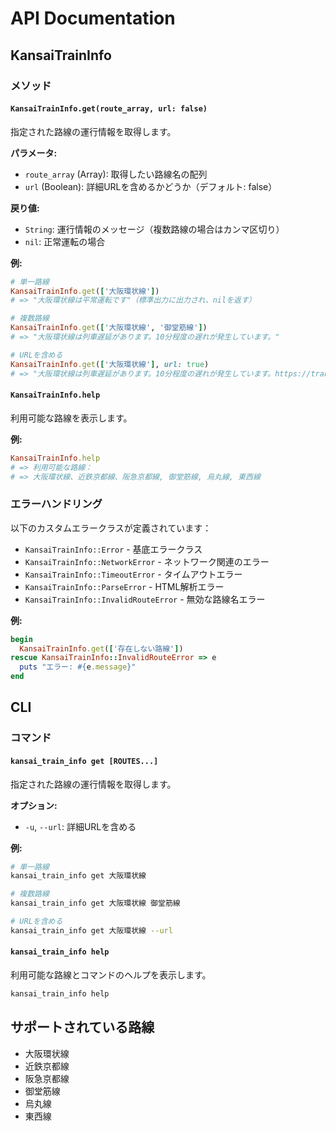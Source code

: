 # API Documentation

## KansaiTrainInfo

### メソッド

#### `KansaiTrainInfo.get(route_array, url: false)`

指定された路線の運行情報を取得します。

**パラメータ:**
- `route_array` (Array<String>): 取得したい路線名の配列
- `url` (Boolean): 詳細URLを含めるかどうか（デフォルト: false）

**戻り値:**
- `String`: 運行情報のメッセージ（複数路線の場合はカンマ区切り）
- `nil`: 正常運転の場合

**例:**
```ruby
# 単一路線
KansaiTrainInfo.get(['大阪環状線'])
# => "大阪環状線は平常運転です"（標準出力に出力され、nilを返す）

# 複数路線
KansaiTrainInfo.get(['大阪環状線', '御堂筋線'])
# => "大阪環状線は列車遅延があります。10分程度の遅れが発生しています。"

# URLを含める
KansaiTrainInfo.get(['大阪環状線'], url: true)
# => "大阪環状線は列車遅延があります。10分程度の遅れが発生しています。https://transit.yahoo.co.jp/traininfo/detail/263/0/"
```

#### `KansaiTrainInfo.help`

利用可能な路線を表示します。

**例:**
```ruby
KansaiTrainInfo.help
# => 利用可能な路線：
# => 大阪環状線、近鉄京都線、阪急京都線, 御堂筋線, 烏丸線, 東西線
```

### エラーハンドリング

以下のカスタムエラークラスが定義されています：

- `KansaiTrainInfo::Error` - 基底エラークラス
- `KansaiTrainInfo::NetworkError` - ネットワーク関連のエラー
- `KansaiTrainInfo::TimeoutError` - タイムアウトエラー
- `KansaiTrainInfo::ParseError` - HTML解析エラー
- `KansaiTrainInfo::InvalidRouteError` - 無効な路線名エラー

**例:**
```ruby
begin
  KansaiTrainInfo.get(['存在しない路線'])
rescue KansaiTrainInfo::InvalidRouteError => e
  puts "エラー: #{e.message}"
end
```

## CLI

### コマンド

#### `kansai_train_info get [ROUTES...]`

指定された路線の運行情報を取得します。

**オプション:**
- `-u`, `--url`: 詳細URLを含める

**例:**
```bash
# 単一路線
kansai_train_info get 大阪環状線

# 複数路線
kansai_train_info get 大阪環状線 御堂筋線

# URLを含める
kansai_train_info get 大阪環状線 --url
```

#### `kansai_train_info help`

利用可能な路線とコマンドのヘルプを表示します。

```bash
kansai_train_info help
```

## サポートされている路線

- 大阪環状線
- 近鉄京都線
- 阪急京都線
- 御堂筋線
- 烏丸線
- 東西線